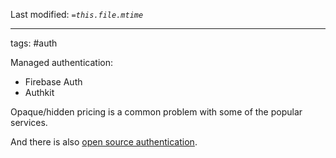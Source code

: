 Last modified: *`=this.file.mtime`*

---
tags: #auth

Managed authentication:
- Firebase Auth
- Authkit

Opaque/hidden pricing is a common problem with some of the popular services.

And there is also [open source authentication](https://github.com/search?q=auth&type=repositories&s=stars&o=desc).